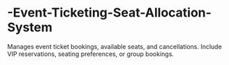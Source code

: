 # -Event-Ticketing-Seat-Allocation-System
Manages event ticket bookings, available seats, and cancellations. Include VIP reservations, seating preferences, or group bookings.
